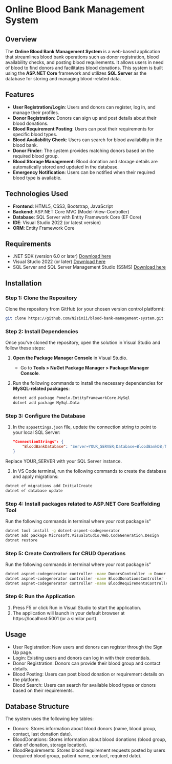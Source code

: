 # Online Blood Bank Management System

## Overview
The **Online Blood Bank Management System** is a web-based application that streamlines blood bank operations such as donor registration, blood availability checks, and posting blood requirements. It allows users in need of blood to find donors and facilitates blood donations. This system is built using the **ASP.NET Core** framework and utilizes **SQL Server** as the database for storing and managing blood-related data.

## Features
- **User Registration/Login**: Users and donors can register, log in, and manage their profiles.
- **Donor Registration**: Donors can sign up and post details about their blood donations.
- **Blood Requirement Posting**: Users can post their requirements for specific blood types.
- **Blood Availability Check**: Users can search for blood availability in the blood bank.
- **Donor Finder**: The system provides matching donors based on the required blood group.
- **Blood Storage Management**: Blood donation and storage details are automatically stored and updated in the database.
- **Emergency Notification**: Users can be notified when their required blood type is available.

## Technologies Used
- **Frontend**: HTML5, CSS3, Bootstrap, JavaScript
- **Backend**: ASP.NET Core MVC (Model-View-Controller)
- **Database**: SQL Server with Entity Framework Core (EF Core)
- **IDE**: Visual Studio 2022 (or latest version)
- **ORM**: Entity Framework Core

## Requirements
- .NET SDK (version 6.0 or later) [Download here](https://dotnet.microsoft.com/download)
- Visual Studio 2022 (or later) [Download here](https://visualstudio.microsoft.com/)
- SQL Server and SQL Server Management Studio (SSMS) [Download here](https://www.microsoft.com/en-us/sql-server)

## Installation

### Step 1: Clone the Repository
Clone the repository from GitHub (or your chosen version control platform):
```bash
git clone https://github.com/Nisinii/blood-bank-management-system.git
```

### Step 2: Install Dependencies
Once you've cloned the repository, open the solution in Visual Studio and follow these steps:

1. **Open the Package Manager Console** in Visual Studio.
   - Go to **Tools > NuGet Package Manager > Package Manager Console**.

2. Run the following commands to install the necessary dependencies for **MySQL-related packages**:
   ```bash
   dotnet add package Pomelo.EntityFrameworkCore.MySql
   dotnet add package MySql.Data
   ```

### Step 3: Configure the Database
1. In the `appsettings.json` file, update the connection string to point to your local SQL Server:
   ```json
   "ConnectionStrings": {
       "BloodBankDatabase": "Server=YOUR_SERVER;Database=BloodBankDB;Trusted_Connection=True;"
   }
   ```
  Replace YOUR_SERVER with your SQL Server instance.

2. In VS Code terminal, run the following commands to create the database and apply migrations:
```bash
dotnet ef migrations add InitialCreate
dotnet ef database update
```

### Step 4: Install packages related to **ASP.NET Core Scaffolding Tool**
Run the following commands in terminal where your root package is"
   ```bash
   dotnet tool install -g dotnet-aspnet-codegenerator
   dotnet add package Microsoft.VisualStudio.Web.CodeGeneration.Design
   dotnet restore
   ```

### Step 5: Create Controllers for CRUD Operations
Run the following commands in terminal where your root package is"
   ```bash
   dotnet aspnet-codegenerator controller -name DonorsController -m Donor -dc BloodBankContext --relativeFolderPath Controllers --useDefaultLayout --referenceScriptLibraries
   dotnet aspnet-codegenerator controller -name BloodDonationsController -m BloodDonation -dc BloodBankContext --relativeFolderPath Controllers --useDefaultLayout --referenceScriptLibraries
   dotnet aspnet-codegenerator controller -name BloodRequirementsController -m BloodRequirement -dc BloodBankContext --relativeFolderPath Controllers --useDefaultLayout --referenceScriptLibraries
   ```

### Step 6: Run the Application
1. Press F5 or click Run in Visual Studio to start the application.
2. The application will launch in your default browser at https://localhost:5001 (or a similar port).

## Usage
- User Registration: New users and donors can register through the Sign Up page.
- Login: Existing users and donors can log in with their credentials.
- Donor Registration: Donors can provide their blood group and contact details.
- Blood Posting: Users can post blood donation or requirement details on the platform.
- Blood Search: Users can search for available blood types or donors based on their requirements.

## Database Structure
The system uses the following key tables:
- Donors: Stores information about blood donors (name, blood group, contact, last donation date).
- BloodDonations: Stores information about blood donations (blood group, date of donation, storage location).
- BloodRequirements: Stores blood requirement requests posted by users (required blood group, patient name, contact, required date).
